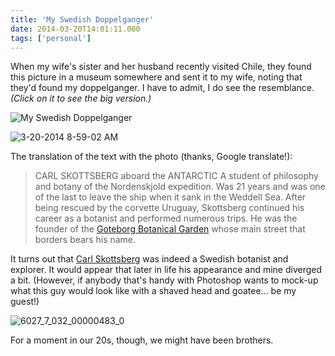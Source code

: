 ```yaml
---
title: 'My Swedish Doppelganger'
date: 2014-03-20T14:01:11.000
tags: ['personal']
---
```


When my wife's sister and her husband recently visited Chile, they found this picture in a museum somewhere and sent it to my wife, noting that they'd found my doppelganger. I have to admit, I do see the resemblance. _(Click on it to see the big version.)_

![My Swedish Doppelganger](/images/2014/skottsberg-display.jpg)

![3-20-2014 8-59-02 AM](/images/2014/skottsberg-close.png)

The translation of the text with the photo (thanks, Google translate!):

> CARL SKOTTSBERG aboard the ANTARCTIC A student of philosophy and botany of the Nordenskjold expedition. Was 21 years and was one of the last to leave the ship when it sank in the Weddell Sea. After being rescued by the corvette Uruguay, Skottsberg continued his career as a botanist and performed numerous trips. He was the founder of the [Goteborg Botanical Garden](http://en.wikipedia.org/wiki/G%C3%B6teborg_Botanical_Garden) whose main street that borders bears his name.

It turns out that [Carl Skottsberg](http://en.wikipedia.org/wiki/Carl_Skottsberg) was indeed a Swedish botanist and explorer. It would appear that later in life his appearance and mine diverged a bit. (However, if anybody that's handy with Photoshop wants to mock-up what this guy would look like with a shaved head and goatee... be my guest!)

![6027_7_032_00000483_0](/images/2014/skottsberg-old.jpg)

For a moment in our 20s, though, we might have been brothers.
